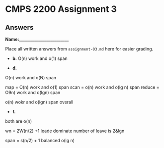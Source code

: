 # CMPS 2200 Assignment 3
## Answers

**Name:**_________________________


Place all written answers from `assignment-03.md` here for easier grading.






- **b.**
O(n) work and o(1) span 



- **d.**

O(n) work and o(N) span

map = O(n) work and o(1) span 
scan = o(n) work and o(lg n) span 
reduce = O9n) work and o(lgn) span 

o(n) wokr and o(lgn) span overall 



- **f.**

both are o(n) 

wn = 2W(n/2) +1 
leade dominate 
number of leave is 2&lgn 

span = s(n/2) + 1
balanced 
o(lg n)
